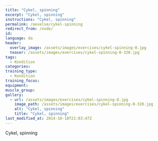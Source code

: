 ```yaml
---
title: "Cykel, spinning"
excerpt: "Cykel, spinning"
instructions: "Cykel, spinning"
permalink: /oevelse/cykel-spinning
redirect_from: /node/
id: 
language: da
header:
  overlay_image: /assets/images/exercises/cykel-spinning-0.jpg
  teaser: /assets/images/exercises/cykel-spinning-0-320.jpg
tags:
  - Kondition
categories:
training_type: 
  - Kondition
training_focus: 
equipment:
muscle_group:
gallery:
  - url: /assets/images/exercises/cykel-spinning-0.jpg
    image_path: /assets/images/exercises/cykel-spinning-0-320.jpg
    alt: "Cykel, spinning"
    title: "Cykel, spinning"
last_modified_at: 2014-10-10T21:03:47Z
---
```


Cykel, spinning

